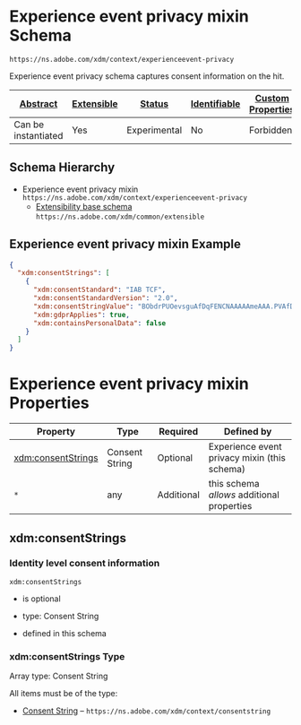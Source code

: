 
# Experience event privacy mixin Schema

```
https://ns.adobe.com/xdm/context/experienceevent-privacy
```

Experience event privacy schema captures consent information on the hit.

| [Abstract](../../abstract.md) | [Extensible](../../extensions.md) | [Status](../../status.md) | [Identifiable](../../id.md) | [Custom Properties](../../extensions.md) | [Additional Properties](../../extensions.md) | Defined In |
|-------------------------------|-----------------------------------|---------------------------|-----------------------------|------------------------------------------|----------------------------------------------|------------|
| Can be instantiated | Yes | Experimental | No | Forbidden | Permitted | [context/experienceevent-privacy.schema.json](context/experienceevent-privacy.schema.json) |
## Schema Hierarchy

* Experience event privacy mixin `https://ns.adobe.com/xdm/context/experienceevent-privacy`
  * [Extensibility base schema](../common/extensible.schema.md) `https://ns.adobe.com/xdm/common/extensible`


## Experience event privacy mixin Example
```json
{
  "xdm:consentStrings": [
    {
      "xdm:consentStandard": "IAB TCF",
      "xdm:consentStandardVersion": "2.0",
      "xdm:consentStringValue": "BObdrPUOevsguAfDqFENCNAAAAAmeAAA.PVAfDObdrA.DqFENCAmeAENCDA",
      "xdm:gdprApplies": true,
      "xdm:containsPersonalData": false
    }
  ]
}
```

# Experience event privacy mixin Properties

| Property | Type | Required | Defined by |
|----------|------|----------|------------|
| [xdm:consentStrings](#xdmconsentstrings) | Consent String | Optional | Experience event privacy mixin (this schema) |
| `*` | any | Additional | this schema *allows* additional properties |

## xdm:consentStrings
### Identity level consent information

`xdm:consentStrings`
* is optional
* type: Consent String

* defined in this schema

### xdm:consentStrings Type


Array type: Consent String

All items must be of the type:
* [Consent String](consentstring.schema.md) – `https://ns.adobe.com/xdm/context/consentstring`







